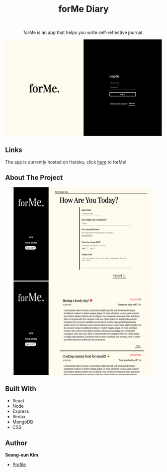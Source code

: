 <br />
<h1 align="center" >forMe Diary</h1>
<br />
<p align="center">forMe is an app that helps you write self-reflective journal.</p>

![Screenshot](https://raw.githubusercontent.com/seongeunkimmy/Meme-diary/master/images/forMe.png)


## Links

The app is currently hosted on Heroku, click [here](https://vast-dusk-72231.herokuapp.com/) to forMe!

## About The Project

<div align="center">
<img src="https://raw.githubusercontent.com/seongeunkimmy/Meme-diary/master/images/forMe1.png" width="450" height="300" alt="forme-photo1"/>  <img src="https://raw.githubusercontent.com/seongeunkimmy/Meme-diary/master/images/forMe2.png" width="450" height="300" alt="forme-photo2"/>
 </div>
 


## Built With

- React
- Node
- Express
- Redux
- MongoDB
- CSS




## Author

**Seong-eun Kim**

- [Profile](https://github.com/seongeunkimmy "Seong-eun Kim")

